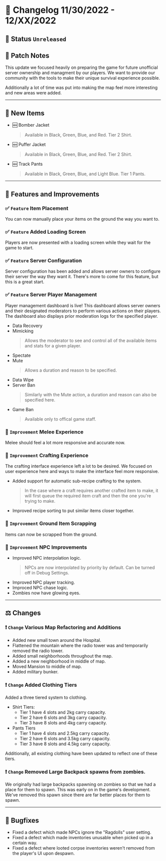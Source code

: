 # :bookmark_tabs:  Changelog 11/30/2022 - 12/XX/2022

## :red_circle: Status `Unreleased`
<!-- ## :green_circle: Status `Released` -->

## :speech_balloon: Patch Notes
This update we focused heavily on preparing the game for future unofficial server ownership and managment by our players. We want to provide our community with the tools to make their unique survival experience possible.

Additionally a lot of time was put into making the map feel more interesting and new areas were added.

________

## :star2: New Items
- :new: Bomber Jacket
  > Available in Black, Green, Blue, and Red. Tier 2 Shirt.
- :new: Puffer Jacket
  > Available in Black, Green, Blue, and Red. Tier 2 Shirt.
- :new: Track Pants
  > Available in Black, Green, Blue, and Light Blue. Tier 1 Pants.

________

## :loudspeaker: Features and Improvements

### :white_check_mark: `Feature` Item Placement
You can now manually place your items on the ground the way you want to.

### :white_check_mark: `Feature` Added Loading Screen
Players are now presented with a loading screen while they wait for the game to start.

### :white_check_mark: `Feature` Server Configuration
Server configuration has been added and allows server owners to configure their server the way they want it. There's more to come for this feature, but this is a great start.
  
### :white_check_mark: `Feature` Server Player Management
Player management dashboard is live! This dashboard allows server owners and their designated moderators to perform various actions on their players. The dashboard also displays prior moderation logs for the specified player.

- Data Recovery
- Mimicking
  > Allows the moderator to see and control all of the available items and stats for a given player.
- Spectate
- Mute
  > Allows a duration and reason to be specified.
- Data Wipe
- Server Ban
  > Similarly with the Mute action, a duration and reason can also be specified here.
- Game Ban
  > Available only to offical game staff.

### :arrow_up_small: `Improvement` Melee Experience
Melee should feel a lot more responsive and accurate now.

### :arrow_up_small: `Improvement` Crafting Experience
The crafting interface experience left a lot to be desired. We focused on user experience here and ways to make the interface feel more responsive.
- Added support for automatic sub-recipe crafting to the system.
  > In the case where a craft requires another crafted item to make, it will first queue the required item craft and then the one you're trying to make.
- Improved recipe sorting to put similar items closer together.

### :arrow_up_small: `Improvement` Ground Item Scrapping
Items can now be scrapped from the ground.

### :arrow_up_small: `Improvement` NPC Improvements
- Improved NPC interpolation logic.
  > NPCs are now interpolated by priority by default. Can be turned off in Debug Settings.
- Improved NPC player tracking.
- Improced NPC chase logic.
- Zombies now have glowing eyes.

________

## :balance_scale: Changes

### :exclamation: `Change` Various Map Refactoring and Additions
- Added new small town around the Hospital.
- Flattened the mountain where the radio tower was and temporarily removed the radio tower.
- Added small neighborhoods throughout the map.
- Added a new neighborhood in middle of map.
- Moved Mansion to middle of map.
- Added military bunker.

### :exclamation: `Change` Added Clothing Tiers
Added a three tiered system to clothing.
- Shirt Tiers:
  - Tier 1 have 4 slots and 2kg carry capacity.
  - Tier 2 have 6 slots and 3kg carry capacity.
  - Tier 3 have 8 slots and 4kg carry capacity.
- Pants Tiers
  - Tier 1 have 4 slots and 2.5kg carry capacity.
  - Tier 2 have 6 slots and 3.5kg carry capacity.
  - Tier 3 have 8 slots and 4.5kg carry capacity.

Additionally, all existing clothing have been updated to reflect one of these tiers.

### :exclamation: `Change` Removed Large Backpack spawns from zombies.
We originally had large backpacks spawning on zombies so that we had a place for them to spawn.
This was early on in the game's development. We've removed this spawn since there are far better places for them to spawn.

________

## :bug: Bugfixes
- Fixed a defect which made NPCs ignore the "Ragdolls" user setting.
- Fixed a defect which made inventories unusable when picked up in a certain way.
- Fixed a defect where looted corpse inventories weren't removed from the player's UI upon despawn.

